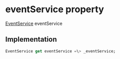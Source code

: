 


# eventService property









[EventService](../../services_event_service/EventService-class.md) eventService
  







## Implementation

```dart
EventService get eventService =\> _eventService;
```








